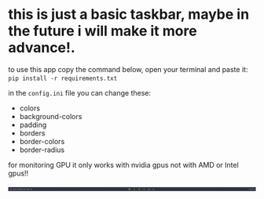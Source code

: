 # this is just a basic taskbar, maybe in the future i will make it more advance!.

to use this app copy the command below, open your terminal and paste it:
`pip install -r requirements.txt`

in the `config.ini` file you can change these:
* colors
* background-colors
* padding
* borders
* border-colors
* border-radius

for monitoring GPU it only works with nvidia gpus not with AMD or Intel gpus!! 


![App screenshot](image.PNG)